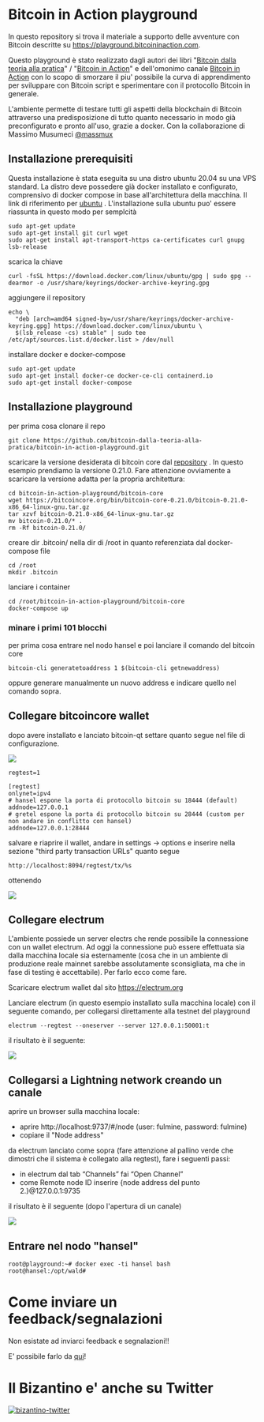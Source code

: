 # Bitcoin in Action playground

In questo repository si trova il materiale a supporto delle avventure con Bitcoin descritte su https://playground.bitcoininaction.com.

Questo playground è stato realizzato dagli autori dei libri "[Bitcoin dalla teoria alla pratica](https://www.amazon.com/Bitcoin-Dalla-teoria-pratica-Italian/dp/B07SNNNL2P)" / "[Bitcoin in Action](https://www.amazon.com/gp/product/B08NL5ZV6X)" e dell'omonimo canale [Bitcoin in Action](https://www.youtube.com/BitcoinInAction) con lo scopo di smorzare il piu' possibile la curva di apprendimento per sviluppare con Bitcoin script e sperimentare con il protocollo Bitcoin in generale. 

L'ambiente permette di testare tutti gli aspetti della blockchain di Bitcoin attraverso una predisposizione di tutto quanto necessario in modo già preconfigurato e pronto all'uso, grazie a docker. Con la collaborazione di Massimo Musumeci [@massmux](https://twitter.com/massmux)

## Installazione prerequisiti

 Questa installazione è stata eseguita su una distro ubuntu 20.04 su una VPS standard. La distro deve possedere già docker installato e configurato, comprensivo di docker compose in base all'architettura della macchina. Il link di riferimento per [ubuntu](https://docs.docker.com/engine/install/ubuntu/) . L'installazione sulla ubuntu puo' essere riassunta in questo modo per semplcità

```
sudo apt-get update
sudo apt-get install git curl wget
sudo apt-get install apt-transport-https ca-certificates curl gnupg lsb-release
```

scarica la chiave

```
curl -fsSL https://download.docker.com/linux/ubuntu/gpg | sudo gpg --dearmor -o /usr/share/keyrings/docker-archive-keyring.gpg
```

aggiungere il repository

```
echo \
  "deb [arch=amd64 signed-by=/usr/share/keyrings/docker-archive-keyring.gpg] https://download.docker.com/linux/ubuntu \
  $(lsb_release -cs) stable" | sudo tee /etc/apt/sources.list.d/docker.list > /dev/null
```

installare docker e docker-compose

```
sudo apt-get update
sudo apt-get install docker-ce docker-ce-cli containerd.io
sudo apt-get install docker-compose
```

## Installazione playground

 per prima cosa clonare il repo

```
git clone https://github.com/bitcoin-dalla-teoria-alla-pratica/bitcoin-in-action-playground.git
```

 scaricare la versione desiderata di bitcoin core dal [repository](https://bitcoincore.org/bin/) . In questo esempio prendiamo la versione 0.21.0. Fare attenzione ovviamente a scaricare la versione adatta per la propria architettura:

```
cd bitcoin-in-action-playground/bitcoin-core
wget https://bitcoincore.org/bin/bitcoin-core-0.21.0/bitcoin-0.21.0-x86_64-linux-gnu.tar.gz
tar xzvf bitcoin-0.21.0-x86_64-linux-gnu.tar.gz
mv bitcoin-0.21.0/* .
rm -Rf bitcoin-0.21.0/

```
 creare dir .bitcoin/ nella dir di /root in quanto referenziata dal docker-compose file

```
cd /root
mkdir .bitcoin
```

 lanciare i container

```
cd /root/bitcoin-in-action-playground/bitcoin-core
docker-compose up
```

### minare i primi 101 blocchi

 per prima cosa entrare nel nodo hansel e poi lanciare il comando del bitcoin core

```
bitcoin-cli generatetoaddress 1 $(bitcoin-cli getnewaddress)
```

 oppure generare manualmente un nuovo address e indicare quello nel comando sopra.

## Collegare bitcoincore wallet

 dopo avere installato e lanciato bitcoin-qt settare quanto segue nel file di configurazione.

![](https://i.ibb.co/hMTf6Mp/set-bitcoincore-wallet-config.png)

```
regtest=1

[regtest]
onlynet=ipv4
# hansel espone la porta di protocollo bitcoin su 18444 (default)
addnode=127.0.0.1
# gretel espone la porta di protocollo bitcoin su 28444 (custom per non andare in conflitto con hansel)
addnode=127.0.0.1:28444
```

 salvare e riaprire il wallet, andare in settings -> options e inserire nella sezione "third party transaction URLs" quanto segue

```
http://localhost:8094/regtest/tx/%s
```

ottenendo

![](https://i.ibb.co/kmTHqb6/options-settings-bitcoincore.png)


## Collegare electrum

 L'ambiente possiede un server electrs che rende possibile la connessione con un wallet electrum. Ad oggi la connessione può essere effettuata sia dalla macchina locale sia esternamente (cosa che in un ambiente di produzione reale mainnet sarebbe assolutamente sconsigliata, ma che in fase di testing è accettabile). Per farlo ecco come fare.

 Scaricare electrum wallet dal sito https://electrum.org

 Lanciare electrum (in questo esempio installato sulla macchina locale) con il seguente comando, per collegarsi direttamente alla testnet del playground

```
electrum --regtest --oneserver --server 127.0.0.1:50001:t
```
il risultato è il seguente:

![](https://i.ibb.co/kB7h3cn/electrum-regtest.png)

## Collegarsi a Lightning network creando un canale

aprire un browser sulla macchina locale:

 - aprire http://localhost:9737/#/node (user: fulmine, password: fulmine)
 - copiare il "Node address" 

da electrum lanciato come sopra (fare attenzione al pallino verde che dimostri che il sistema è collegato alla regtest), fare i seguenti passi:

 - in electrum dal tab “Channels” fai “Open Channel”
 - come Remote node ID inserire {node address del punto 2.}@127.0.0.1:9735

il risultato è il seguente (dopo l'apertura di un canale)

![](https://i.ibb.co/hCpcyTB/electrum-channels.png)

## Entrare nel nodo "hansel"

```
root@playground:~# docker exec -ti hansel bash
root@hansel:/opt/wald# 
```



# Come inviare un feedback/segnalazioni

Non esistate ad inviarci feedback e segnalazioni!!

E' possibile farlo da [qui](https://github.com/bitcoin-dalla-teoria-alla-pratica/playground/issues/new/choose)!

# Il Bizantino e' anche su Twitter

[![bizantino-twitter](https://i.ibb.co/cvzsXPk/bizantino-twitter.png)](https://twitter.com/satoshiwantsyou)
